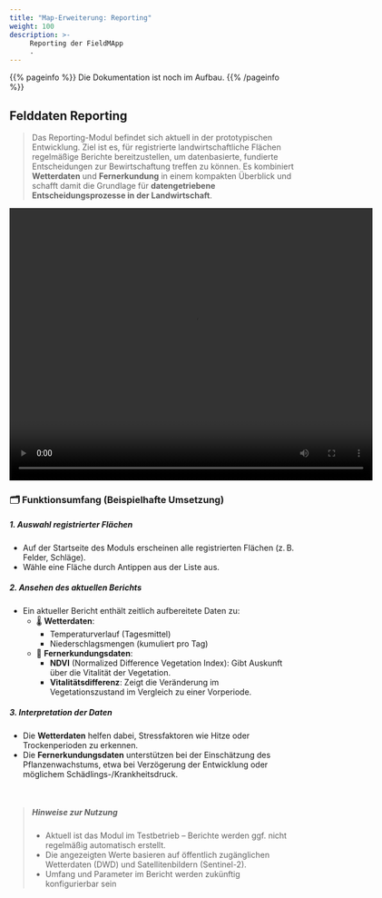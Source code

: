 ```yaml
---
title: "Map-Erweiterung: Reporting"
weight: 100
description: >-
     Reporting der FieldMApp
     .
---
```


{{% pageinfo %}}
Die Dokumentation ist noch im Aufbau.
{{% /pageinfo %}}


## Felddaten Reporting


> Das Reporting-Modul befindet sich aktuell in der prototypischen Entwicklung. Ziel ist es, für registrierte landwirtschaftliche Flächen regelmäßige Berichte bereitzustellen, um datenbasierte, fundierte Entscheidungen zur Bewirtschaftung treffen zu können. Es kombiniert **Wetterdaten** und **Fernerkundung** in einem kompakten Überblick und schafft damit die Grundlage für **datengetriebene Entscheidungsprozesse in der Landwirtschaft**.

<video width="640" height="480" controls>
  <source src="https://github.com/fieldmapp/fieldmapp.github.io/raw/refs/heads/master/assets/video/fm-reporting.mp4" type="video/mp4">
</video>

### 🗂️ Funktionsumfang (Beispielhafte Umsetzung)

##### 1. Auswahl registrierter Flächen
- Auf der Startseite des Moduls erscheinen alle registrierten Flächen (z. B. Felder, Schläge).
- Wähle eine Fläche durch Antippen aus der Liste aus.

##### 2. Ansehen des aktuellen Berichts
- Ein aktueller Bericht enthält zeitlich aufbereitete Daten zu:
  - 🌡️ **Wetterdaten**:
    - Temperaturverlauf (Tagesmittel)
    - Niederschlagsmengen (kumuliert pro Tag)
  - 🌿 **Fernerkundungsdaten**:
    - **NDVI** (Normalized Difference Vegetation Index): Gibt Auskunft über die Vitalität der Vegetation.
    - **Vitalitätsdifferenz**: Zeigt die Veränderung im Vegetationszustand im Vergleich zu einer Vorperiode.

##### 3. Interpretation der Daten
- Die **Wetterdaten** helfen dabei, Stressfaktoren wie Hitze oder Trockenperioden zu erkennen.
- Die **Fernerkundungsdaten** unterstützen bei der Einschätzung des Pflanzenwachstums, etwa bei Verzögerung der Entwicklung oder möglichem Schädlings-/Krankheitsdruck.
    
<br>

>##### Hinweise zur Nutzung
> - Aktuell ist das Modul im Testbetrieb – Berichte werden ggf. nicht regelmäßig automatisch erstellt.
> - Die angezeigten Werte basieren auf öffentlich zugänglichen Wetterdaten (DWD) und Satellitenbildern (Sentinel-2).
> - Umfang und Parameter im Bericht werden zukünftig konfigurierbar sein
